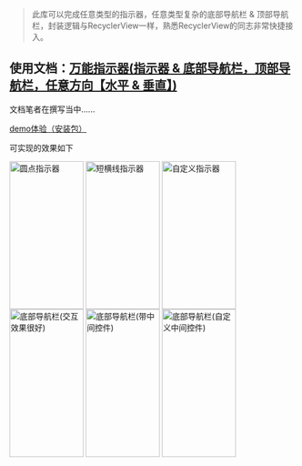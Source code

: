 
> 此库可以完成任意类型的指示器，任意类型复杂的底部导航栏 & 顶部导航栏，封装逻辑与RecyclerView一样，熟悉RecyclerView的同志非常快捷接入。

## 使用文档：[万能指示器(指示器 & 底部导航栏，顶部导航栏，任意方向【水平 & 垂直】)]()
文档笔者在撰写当中......

[demo体验（安装包）](https://github.com/Ellen2018/AllPowerfulIndicator/blob/master/app-debug.apk)

可实现的效果如下  

<img src="https://github.com/Ellen2018/AllPowerfulIndicator/blob/master/gif/round_indicator.gif" alt="圆点指示器" width="130" height="260" align="middle" />
<img src="https://github.com/Ellen2018/AllPowerfulIndicator/blob/master/gif/line_indicator.gif" alt="短横线指示器" width="130" height="260" align="middle" />
<img src="https://github.com/Ellen2018/AllPowerfulIndicator/blob/master/gif/auto_indicator.gif" alt="自定义指示器" width="130" height="260" align="middle" />
<img src="https://github.com/Ellen2018/AllPowerfulIndicator/blob/master/gif/bottom_bar.gif" alt="底部导航栏(交互效果很好)" width="130" height="260" align="middle" />
<img src="https://github.com/Ellen2018/AllPowerfulIndicator/blob/master/gif/bottom_contains_center_bar.gif" alt="底部导航栏(带中间控件)" width="130" height="260" align="middle" />
<img src="https://github.com/Ellen2018/AllPowerfulIndicator/blob/master/gif/bottom_auto_center_bar.gif" alt="底部导航栏(自定义中间控件)" width="130" height="260" align="middle" />



